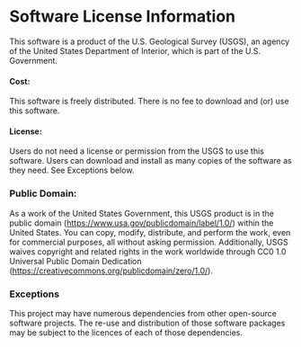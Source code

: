 # Software License Information

This software is a product of the U.S. Geological Survey (USGS), an agency of the United States Department of Interior, which is part of the U.S. Government.

#### Cost:

This software is freely distributed. There is no fee to download and (or) use this software.

#### License:

Users do not need a license or permission from the USGS to use this software. Users can download and install as many copies of the software as they need. See Exceptions below.

### Public Domain:

As a work of the United States Government, this USGS product is in the public domain (https://www.usa.gov/publicdomain/label/1.0/) within the United States. You can copy, modify, distribute, and perform the work, even for commercial purposes, all without asking permission. Additionally, USGS waives copyright and related rights in the work worldwide through CC0 1.0 Universal Public Domain Dedication (https://creativecommons.org/publicdomain/zero/1.0/).

### Exceptions

This project may have numerous dependencies from other open-source software projects. The re-use and distribution of those software packages may be subject to the licences of each of those dependencies.
